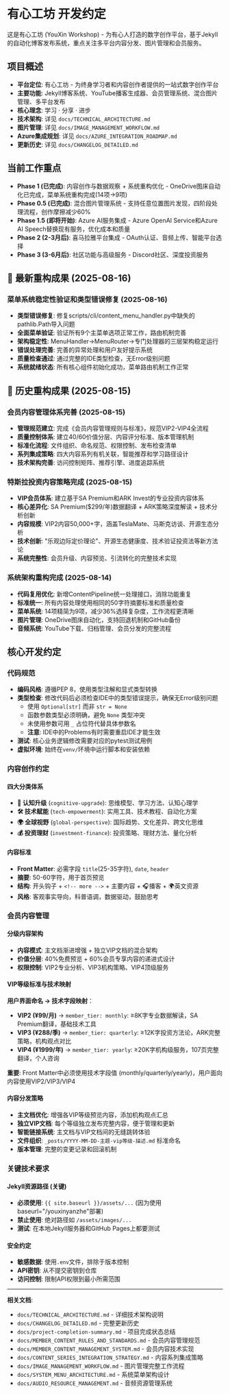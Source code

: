 # 有心工坊 开发约定

这是有心工坊 (YouXin Workshop) - 为有心人打造的数字创作平台，基于Jekyll的自动化博客发布系统，重点关注多平台内容分发、图片管理和会员服务。

## 项目概述
- **平台定位**: 有心工坊 - 为终身学习者和内容创作者提供的一站式数字创作平台
- **主要功能**: Jekyll博客系统、YouTube播客生成器、会员管理系统、混合图片管理、多平台发布
- **核心理念**: 学习 · 分享 · 进步
- **技术架构**: 详见 `docs/TECHNICAL_ARCHITECTURE.md`
- **图片管理**: 详见 `docs/IMAGE_MANAGEMENT_WORKFLOW.md`
- **Azure集成规划**: 详见 `docs/AZURE_INTEGRATION_ROADMAP.md`
- **更新历史**: 详见 `docs/CHANGELOG_DETAILED.md`

## 当前工作重点
- **Phase 1 (已完成)**: 内容创作与数据观察 + 系统重构优化 - OneDrive图床自动化已完成，菜单系统重构完成(14项→9项)
- **Phase 0.5 (已完成)**: 混合图片管理系统 - 支持任意位置图片发现，四阶段处理流程，创作摩擦减少60%
- **Phase 1.5 (即将开始)**: Azure AI服务集成 - Azure OpenAI Service和Azure AI Speech替换现有服务，优化成本和质量
- **Phase 2 (2-3月后)**: 喜马拉雅平台集成 - OAuth认证、音频上传、智能平台选择
- **Phase 3 (3-6月后)**: 社区功能与高级服务 - Discord社区、深度投资服务

## 🎯 最新重构成果 (2025-08-16)

### 菜单系统稳定性验证和类型错误修复 (2025-08-16)
- **类型错误修复**: 修复scripts/cli/content_menu_handler.py中缺失的pathlib.Path导入问题
- **全面菜单验证**: 验证所有9个主菜单选项正常工作，路由机制完善
- **架构稳定性**: MenuHandler→MenuRouter→专门处理器的三层架构稳定运行
- **错误处理完善**: 完善的异常处理和用户友好提示系统
- **质量检查通过**: 通过完整的IDE类型检查，无Error级别问题
- **系统就绪状态**: 所有核心组件初始化成功，菜单路由机制工作正常

## 🎯 历史重构成果 (2025-08-15)

### 会员内容管理体系完善 (2025-08-15)
- **管理规范建立**: 完成《会员内容管理规则与标准》，规范VIP2-VIP4全流程
- **质量控制体系**: 建立40/60价值分层、内容评分标准、版本管理机制
- **标准化流程**: 文件组织、命名规范、权限控制、发布检查清单
- **系列集成策略**: 四大内容系列有机关联，智能推荐和学习路径设计
- **技术架构完善**: 访问控制矩阵、推荐引擎、进度追踪系统

### 特斯拉投资内容策略完成 (2025-08-15)
- **VIP会员体系**: 建立基于SA Premium和ARK Invest的专业投资内容体系
- **核心差异化**: SA Premium($299/年)数据翻译 + ARK策略深度解读 + 技术分析创新
- **内容规模**: VIP2内容50,000+字，涵盖TeslaMate、马斯克访谈、开源生态分析
- **技术创新**: "乐观边际定价理论"、开源生态健康度、技术验证投资法等新方法论
- **系统完整性**: 会员升级、内容预览、引流转化的完整技术实现

### 系统架构重构完成 (2025-08-14)
- **代码复用优化**: 新增ContentPipeline统一处理接口，消除功能重复
- **标准统一**: 所有内容处理使用相同的50字符摘要标准和质量检查
- **菜单系统**: 14项精简为9项，减少36%选择复杂度，工作流程更清晰
- **图片管理**: OneDrive图床自动化，支持回退机制和GitHub备份
- **音频系统**: YouTube下载、归档管理、会员分发的完整流程

## 核心开发约定

### 代码规范
- **编码风格**: 遵循PEP 8，使用类型注解和显式类型转换
- **类型检查**: 修改代码后必须检查IDE中的类型错误提示，确保无Error级别问题
  - 使用 `Optional[str]` 而非 `str = None` 
  - 函数参数类型必须明确，避免 `None` 类型冲突
  - 未使用参数可用 `_` 占位符代替具体参数名
  - **注意**: IDE中的Problems有时需要重启IDE才能生效
- **测试**: 核心业务逻辑修改需要对应的pytest测试用例
- **虚拟环境**: 始终在`venv/`环境中运行脚本和安装依赖

### 内容创作约定
#### 四大分类体系
- **🧠 认知升级** (`cognitive-upgrade`): 思维模型、学习方法、认知心理学
- **🛠️ 技术赋能** (`tech-empowerment`): 实用工具、技术教程、自动化方案
- **🌍 全球视野** (`global-perspective`): 国际趋势、文化差异、跨文化思维
- **💰 投资理财** (`investment-finance`): 投资策略、理财方法、量化分析

#### 内容标准
- **Front Matter**: 必需字段 `title`(25-35字符), `date`, `header`
- **摘要**: 50-60字符，用于首页预览
- **结构**: 开头钩子 + `<!-- more -->` + 主要内容 + 🎧播客 + 🌍英文资源
- **风格**: 客观事实导向，科普语调，数据驱动，鼓励思考

### 会员内容管理
#### 分级内容架构
- **内容模式**: 主文档渐进增强 + 独立VIP文档的混合架构
- **价值分层**: 40%免费预览 + 60%会员专享内容的递进式设计
- **权限控制**: VIP2专业分析、VIP3机构策略、VIP4顶级服务

#### VIP等级标准与技术映射
**用户界面命名 → 技术字段映射**：
- **VIP2 (¥99/月)** → `member_tier: monthly`: ≥8K字专业数据解读，SA Premium翻译，基础技术工具
- **VIP3 (¥288/季)** → `member_tier: quarterly`: ≥12K字投资方法论，ARK完整策略，机构观点对比
- **VIP4 (¥1999/年)** → `member_tier: yearly`: ≥20K字机构级服务，107页完整翻译，个人咨询

**重要**: Front Matter中必须使用技术字段值 (monthly/quarterly/yearly)，用户面向内容使用VIP2/VIP3/VIP4

#### 内容分发策略
- **主文档优化**: 增强各VIP等级预览内容，添加机构观点汇总
- **独立VIP文档**: 每个等级独立发布完整内容，便于管理和更新
- **智能链接系统**: 主文档与VIP文档间的无缝跳转体验
- **文件组织**: `_posts/YYYY-MM-DD-主题-vip等级-描述.md` 标准命名
- **版本管理**: 完整的变更记录和回滚机制

### 关键技术要求
#### Jekyll资源路径 (关键)
- **必须使用**: `{{ site.baseurl }}/assets/...` (因为使用baseurl="/youxinyanzhe"部署)
- **禁止使用**: 绝对路径如 `/assets/images/...`
- **测试**: 在本地Jekyll服务器和GitHub Pages上都要测试

#### 安全约定
- **敏感数据**: 使用`.env`文件，排除于版本控制
- **API密钥**: 从不提交密钥到仓库
- **访问控制**: 限制API权限到最小所需范围

---

**相关文档**:
- `docs/TECHNICAL_ARCHITECTURE.md` - 详细技术架构说明
- `docs/CHANGELOG_DETAILED.md` - 完整更新历史
- `docs/project-completion-summary.md` - 项目完成状态总结
- `docs/MEMBER_CONTENT_RULES_AND_STANDARDS.md` - 会员内容管理规范
- `docs/MEMBER_CONTENT_MANAGEMENT_SYSTEM.md` - 会员内容技术实现
- `docs/CONTENT_SERIES_INTEGRATION_STRATEGY.md` - 内容系列集成策略
- `docs/IMAGE_MANAGEMENT_WORKFLOW.md` - 图片管理完整工作流程
- `docs/SYSTEM_MENU_ARCHITECTURE.md` - 系统菜单架构设计
- `docs/AUDIO_RESOURCE_MANAGEMENT.md` - 音频资源管理系统